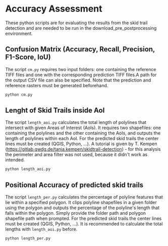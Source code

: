 # Accuracy Assessment

These python scripts are for evaluating the results from the skid trail detection and are needed to be run in the download_pre_postprocessing environment.

## Confusion Matrix (Accuracy, Recall, Precision, F1-Score, IoU)

The script `cm.py` requires two input folders: one containing the reference TIFF files and one with the corresponding prediction TIFF files.A path for the output CSV file can also be specified. Note that the prediction and reference rasters must be generated beforehand.

```bash
python cm.py
```

## Lenght of Skid Trails inside AoI

The script `length_aoi.py` calculates the total length of polylines that intersect with given Areas of Interest (AoIs). It requires two shapefiles: one containing the polylines and the other containing the AoIs, and outputs the length of polylines within each AoI. For the predicted skid trails the center lines must be created (QGIS, Python, ...). A tutorial is given by T. Kempen (https://gitlab.gwdg.de/tanja.kempen/skidtrail-detection) - for this analysis the perimeter and area filter was not used, because it didn't work as intended.

```bash
python length_aoi.py
```

## Positional Accuracy of predicted skid trails

The script `length_per.py` calculates the percentage of polyline features that lie within a specified polygon. It clips polyline shapefiles in a given folder using the polygon and outputs the percentage of the polyline's length that falls within the polygon. Simply provide the folder path and polygon shapefile path when prompted. For the predicted skid trails the center lines must be created (QGIS, Python, ...). It is recommended to calculate the total lengths with `length_aoi.py` before.

```bash
python length_per.py
```
